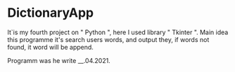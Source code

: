 # DictionaryApp

  It`is my fourth project on " Python ", here I used library " Tkinter ". 
Main idea this programme it's search users words, and output they,
if words not found, it word will be append. 

Programm was he write __.04.2021.

